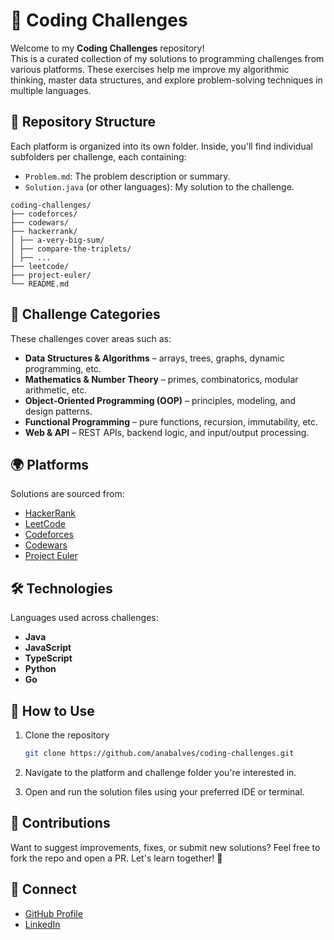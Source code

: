 # 🚀 Coding Challenges

Welcome to my **Coding Challenges** repository!  
This is a curated collection of my solutions to programming challenges from various platforms. These exercises help me improve my algorithmic thinking, master data structures, and explore problem-solving techniques in multiple languages.

## 📁 Repository Structure

Each platform is organized into its own folder. Inside, you'll find individual subfolders per challenge, each containing:
- `Problem.md`: The problem description or summary.
- `Solution.java` (or other languages): My solution to the challenge.

```shell
coding-challenges/
├── codeforces/
├── codewars/
├── hackerrank/
│ ├── a-very-big-sum/
│ ├── compare-the-triplets/
│ ├── ...
├── leetcode/
├── project-euler/
└── README.md
```

## 🧠 Challenge Categories

These challenges cover areas such as:

- **Data Structures & Algorithms** – arrays, trees, graphs, dynamic programming, etc.
- **Mathematics & Number Theory** – primes, combinatorics, modular arithmetic, etc.
- **Object-Oriented Programming (OOP)** – principles, modeling, and design patterns.
- **Functional Programming** – pure functions, recursion, immutability, etc.
- **Web & API** – REST APIs, backend logic, and input/output processing.

## 🌍 Platforms

Solutions are sourced from:

- [HackerRank](https://www.hackerrank.com/)
- [LeetCode](https://leetcode.com/)
- [Codeforces](https://codeforces.com/)
- [Codewars](https://www.codewars.com/)
- [Project Euler](https://projecteuler.net/)

## 🛠️ Technologies

Languages used across challenges:

- **Java**
- **JavaScript**
- **TypeScript**
- **Python**
- **Go**

## 📌 How to Use

1. Clone the repository  
   ```bash
   git clone https://github.com/anabalves/coding-challenges.git
   ```

2. Navigate to the platform and challenge folder you're interested in.

3. Open and run the solution files using your preferred IDE or terminal.

## 🤝 Contributions

Want to suggest improvements, fixes, or submit new solutions?
Feel free to fork the repo and open a PR. Let's learn together! 🌱

## 🔗 Connect

- [GitHub Profile](https://github.com/anabalves)
- [LinkedIn](https://www.linkedin.com/in/anabalvess/)
